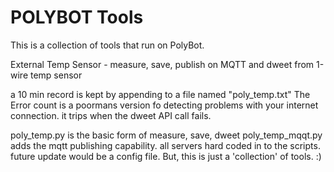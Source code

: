 # POLYBOT Tools
This is a collection of tools that run on PolyBot.

External Temp Sensor - measure, save, publish on MQTT  and dweet from 1-wire temp sensor

a 10 min record is kept by appending to a file named "poly_temp.txt"
The Error count is a poormans version fo detecting problems with your internet connection.  it trips when the dweet API call fails.

poly_temp.py is the basic form of measure, save, dweet
poly_temp_mqqt.py adds the mqtt publishing capability. all servers hard coded in to the scripts.  future update would be a config file.  But, this is just a 'collection' of tools. :)
